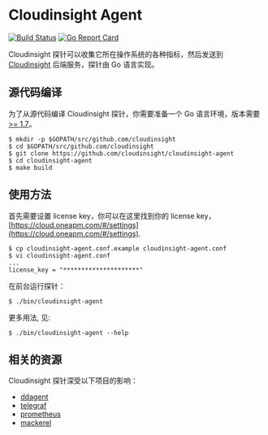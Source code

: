 # Cloudinsight Agent

[![Build Status](https://travis-ci.org/cloudinsight/cloudinsight-agent.svg?branch=master)](https://travis-ci.org/cloudinsight/cloudinsight-agent)
[![Go Report Card](https://goreportcard.com/badge/github.com/cloudinsight/cloudinsight-agent)](https://goreportcard.com/report/github.com/cloudinsight/cloudinsight-agent)

Cloudinsight 探针可以收集它所在操作系统的各种指标，然后发送到 [Cloudinsight](https://cloud.oneapm.com) 后端服务，探针由 Go 语言实现。

## 源代码编译

为了从源代码编译 Cloudinsight 探针，你需要准备一个 Go 语言环境，版本需要 [>= 1.7](https://golang.org/doc/install)。

```
$ mkdir -p $GOPATH/src/github.com/cloudinsight
$ cd $GOPATH/src/github.com/cloudinsight
$ git clone https://github.com/cloudinsight/cloudinsight-agent
$ cd cloudinsight-agent
$ make build
```

## 使用方法

首先需要设置 license key，你可以在这里找到你的 license key，[https://cloud.oneapm.com/#/settings](https://cloud.oneapm.com/#/settings).

```
$ cp cloudinsight-agent.conf.example cloudinsight-agent.conf
$ vi cloudinsight-agent.conf
...
license_key = "*********************"
```

在前台运行探针：

```
$ ./bin/cloudinsight-agent
```

更多用法, 见:

```
$ ./bin/cloudinsight-agent --help
```

## 相关的资源

Cloudinsight 探针深受以下项目的影响：

- [ddagent](https://github.com/datadog/dd-agent)
- [telegraf](https://github.com/influxdata/telegraf)
- [prometheus](https://github.com/prometheus/prometheus)
- [mackerel](https://github.com/mackerelio/mackerel-agent)
